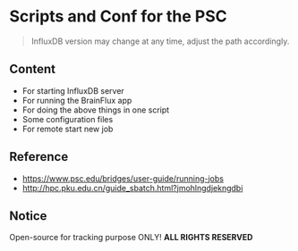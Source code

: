 # Scripts and Conf for the PSC

> InfluxDB version may change at any time, adjust the path accordingly.

## Content

- For starting InfluxDB server
- For running the BrainFlux app
- For doing the above things in one script
- Some configuration files
- For remote start new job

## Reference

- <https://www.psc.edu/bridges/user-guide/running-jobs>
- <http://hpc.pku.edu.cn/guide_sbatch.html?jmohlngdjekngdbi>

## Notice

Open-source for tracking purpose ONLY! **ALL RIGHTS RESERVED**

